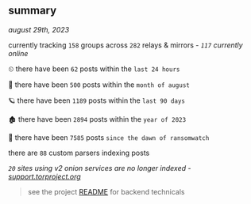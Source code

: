 
## summary
_august 29th, 2023_

currently tracking `158` groups across `282` relays & mirrors - _`117` currently online_

⏲ there have been `62` posts within the `last 24 hours`

🦈 there have been `500` posts within the `month of august`

🪐 there have been `1189` posts within the `last 90 days`

🏚 there have been `2894` posts within the `year of 2023`

🦕 there have been `7585` posts `since the dawn of ransomwatch`

there are `88` custom parsers indexing posts

_`20` sites using v2 onion services are no longer indexed - [support.torproject.org](https://support.torproject.org/onionservices/v2-deprecation/)_

> see the project [README](https://github.com/joshhighet/ransomwatch#ransomwatch--) for backend technicals
